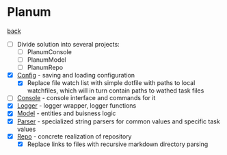 # Planum
[back](../Planum.md)

- [ ] Divide solution into several projects:
    - [ ] PlanumConsole
    - [ ] PlanumModel
    - [ ] PlanumRepo

- [x] [Config](./Config/Config.md) - saving and loading configuration
    - [x] Replace file watch list with simple dotfile with paths to local watchfiles, which will in turn contain paths to wathed task files
- [ ] [Console](./Console/Console.md) - console interface and commands for it
- [x] [Logger](./Logger/Logger.md) - logger wrapper, logger functions
- [x] [Model](./Model/Model.md) - entities and buisness logic
- [x] [Parser](./Parser/Parser.md) - specialized string parsers for common values and specific task values
- [x] [Repo](./Repo/Repo.md) - concrete realization of repository
    - [x] Replace links to files with recursive markdown directory parsing
